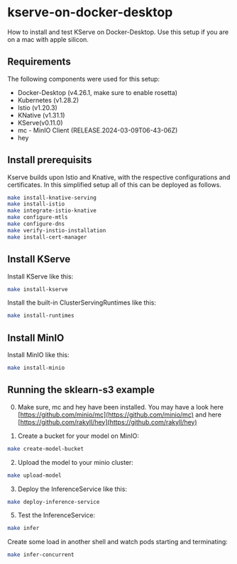 # kserve-on-docker-desktop

How to install and test KServe on Docker-Desktop.
Use this setup if you are on a mac with apple silicon.

## Requirements

The following components were used for this setup:
* Docker-Desktop (v4.26.1, make sure to enable rosetta)
* Kubernetes (v1.28.2)
* Istio (v1.20.3)
* KNative (v1.31.1)
* KServe(v0.11.0)
* mc - MinIO Client (RELEASE.2024-03-09T06-43-06Z)
* hey

## Install prerequisits

Kserve builds upon Istio and Knative, with the respective configurations and certificates.
In this simplified setup all of this can be deployed as follows.
```bash
make install-knative-serving
make install-istio
make integrate-istio-knative
make configure-mtls
make configure-dns
make verify-instio-installation
make install-cert-manager
```

## Install KServe

Install KServe like this:
```bash
make install-kserve
```

Install the built-in ClusterServingRuntimes like this:
```bash
make install-runtimes
```

## Install MinIO

Install MinIO like this:
```bash
make install-minio
```

## Running the sklearn-s3 example

0. Make sure, mc and hey have been installed. You may have a look here [https://github.com/minio/mc](https://github.com/minio/mc) and here [https://github.com/rakyll/hey](https://github.com/rakyll/hey)

1. Create a bucket for your model on MinIO:
```bash
make create-model-bucket
```

2. Upload the model to your minio cluster:
```bash
make upload-model
```

3. Deploy the InferenceService like this:
```bash
make deploy-inference-service
```

5. Test the InferenceService:
```bash
make infer
```

Create some load in another shell and watch pods starting and terminating:
```bash
make infer-concurrent
```

